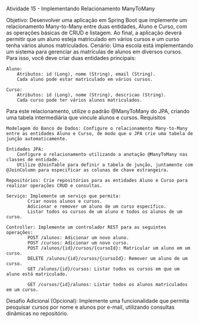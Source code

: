Atividade 15 - Implementando Relacionamento ManyToMany

Objetivo: Desenvolver uma aplicação em Spring Boot que implemente um relacionamento Many-to-Many entre duas entidades, Aluno e Curso, com as operações básicas de CRUD e listagem. Ao final, a aplicação deverá permitir que um aluno esteja matriculado em vários cursos e um curso tenha vários alunos matriculados.
Cenário: Uma escola está implementando um sistema para gerenciar as matrículas de alunos em diversos cursos. Para isso, você deve criar duas entidades principais:

    Aluno:
        Atributos: id (Long), nome (String), email (String).
        Cada aluno pode estar matriculado em vários cursos.

    Curso:
        Atributos: id (Long), nome (String), descricao (String).
        Cada curso pode ter vários alunos matriculados.

Para este relacionamento, utilize o padrão @ManyToMany do JPA, criando uma tabela intermediária que vincule alunos e cursos.
Requisitos

    Modelagem do Banco de Dados: Configure o relacionamento Many-to-Many entre as entidades Aluno e Curso, de modo que o JPA crie uma tabela de junção automaticamente.

    Entidades JPA:
        Configure o relacionamento utilizando a anotação @ManyToMany nas classes de entidade.
        Utilize @JoinTable para definir a tabela de junção, juntamente com @JoinColumn para especificar as colunas de chave estrangeira.

    Repositórios: Crie repositórios para as entidades Aluno e Curso para realizar operações CRUD e consultas.

    Serviço: Implemente um serviço que permita:
            Criar novos alunos e cursos.
            Adicionar e remover um aluno de um curso específico.
            Listar todos os cursos de um aluno e todos os alunos de um curso.

    Controller: Implemente um controlador REST para as seguintes operações:
            POST /alunos: Adicionar um novo aluno.
            POST /cursos: Adicionar um novo curso.
            POST /alunos/{id}/cursos/{cursoId}: Matricular um aluno em um curso.
            DELETE /alunos/{id}/cursos/{cursoId}: Remover um aluno de um curso.
            GET /alunos/{id}/cursos: Listar todos os cursos em que um aluno está matriculado.

            GET /cursos/{id}/alunos: Listar todos os alunos matriculados em um curso.


Desafio Adicional (Opcional): Implemente uma funcionalidade que permita pesquisar cursos por nome e alunos por e-mail, utilizando 
consultas dinâmicas no repositório.
